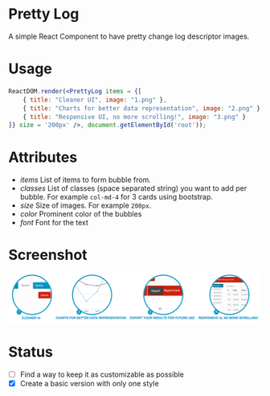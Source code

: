# Pretty Log
A simple React Component to have pretty change log descriptor images.

# Usage 

```jsx
ReactDOM.render(<PrettyLog items = {[
    { title: "Cleaner UI", image: "1.png" },
    { title: "Charts for better data representation", image: "2.png" },
    { title: "Responsive UI, no more scrolling!", image: "3.png" }
]} size = '200px' />, document.getElementById('root'));
```

# Attributes

* _items_ List of items to form bubble from.
* _classes_ List of classes (space separated string) you want to add per bubble. For example `col-md-4` for 3 cards using bootstrap.
* _size_ Size of images. For example `200px`.
* _color_ Prominent color of the bubbles
* _font_ Font for the text

# Screenshot
![Screenshot](https://raw.githubusercontent.com/bogas04/react-pretty-log/master/docs/image.png)

# Status

* [ ] Find a way to keep it as customizable as possible
* [x] Create a basic version with only one style
